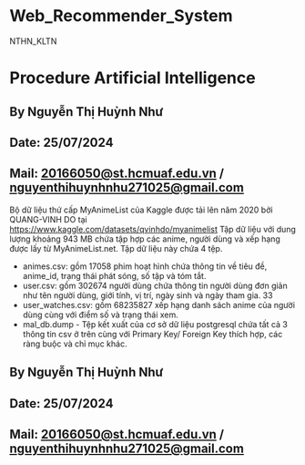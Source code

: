 # Web_Recommender_System
NTHN_KLTN
# Procedure Artificial Intelligence

## By Nguyễn Thị Huỳnh Như
## Date: 25/07/2024
## Mail: 20166050@st.hcmuaf.edu.vn / nguyenthihuynhnhu271025@gmail.com

Bộ dữ liệu thứ cấp MyAnimeList của Kaggle được tải lên năm 2020 bởi 
QUANG-VINH DO tại https://www.kaggle.com/datasets/qvinhdo/myanimelist 
Tập dữ liệu với dung lượng khoảng 943 MB chứa tập hợp các anime, người dùng 
và xếp hạng được lấy từ MyAnimeList.net. Tập dữ liệu này chứa 4 tệp.
- animes.csv: gồm 17058 phim hoạt hình chứa thông tin về tiêu đề, anime_id, 
trạng thái phát sóng, số tập và tóm tắt.
- user.csv: gồm 302674 người dùng chứa thông tin người dùng đơn giản như tên 
người dùng, giới tính, vị trí, ngày sinh và ngày tham gia.
33
- user_watches.csv: gồm 68235827 xếp hạng danh sách anime của người dùng 
cùng với điểm số và trạng thái xem.
- mal_db.dump - Tệp kết xuất của cơ sở dữ liệu postgresql chứa tất cả 3 thông tin 
csv ở trên cùng với Primary Key/ Foreign Key thích hợp, các ràng buộc và chỉ
mục khác.

## By Nguyễn Thị Huỳnh Như
## Date: 25/07/2024
## Mail: 20166050@st.hcmuaf.edu.vn / nguyenthihuynhnhu271025@gmail.com
